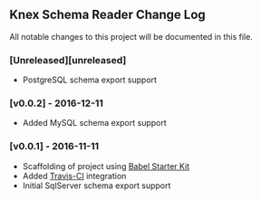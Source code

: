 ## Knex Schema Reader Change Log

All notable changes to this project will be documented in this file.

### [Unreleased][unreleased]

- PostgreSQL schema export support

### [v0.0.2] - 2016-12-11

- Added MySQL schema export support

### [v0.0.1] - 2016-11-11

- Scaffolding of project using [Babel Starter Kit](https://www.kriasoft.com/babel-starter-kit/)
- Added [Travis-CI](https://travis-ci.org/) integration
- Initial SqlServer schema export support

